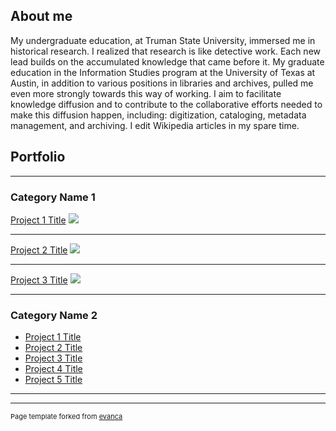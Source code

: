 ## About me

My undergraduate education, at Truman State University, immersed me in historical research. 
I realized that research is like detective work. Each new lead builds on the accumulated knowledge that came before it.
My graduate education in the Information Studies program at the University of Texas at Austin, in addition to various positions in libraries and archives, 
pulled me even more strongly towards this way of working. I aim to facilitate knowledge diffusion and to contribute to the collaborative efforts 
needed to make this diffusion happen, including: digitization, cataloging, metadata management, and archiving. 
I edit Wikipedia articles in my spare time.

## Portfolio

---

### Category Name 1 

[Project 1 Title](/sample_page)
<img src="images/dummy_thumbnail.jpg?raw=true"/>

---
[Project 2 Title](/pdf/sample_presentation.pdf)
<img src="images/dummy_thumbnail.jpg?raw=true"/>

---
[Project 3 Title](http://example.com/)
<img src="images/dummy_thumbnail.jpg?raw=true"/>

---

### Category Name 2

- [Project 1 Title](http://example.com/)
- [Project 2 Title](http://example.com/)
- [Project 3 Title](http://example.com/)
- [Project 4 Title](http://example.com/)
- [Project 5 Title](http://example.com/)

---




---
<p style="font-size:11px">Page template forked from <a href="https://github.com/evanca/quick-portfolio">evanca</a></p>
<!-- Remove above link if you don't want to attibute -->
